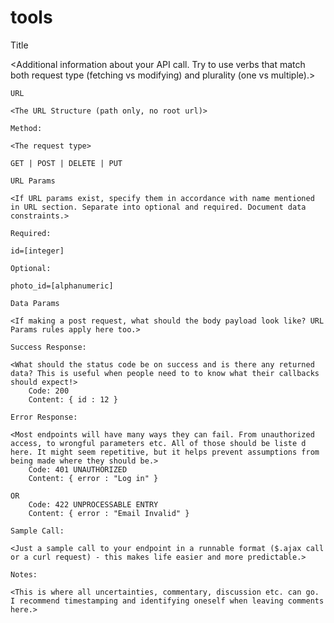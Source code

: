 # tools

Title

<Additional information about your API call. Try to use verbs that match both request type (fetching vs modifying) and plurality (one vs multiple).>

    URL

    <The URL Structure (path only, no root url)>

    Method:

    <The request type>

    GET | POST | DELETE | PUT

    URL Params

    <If URL params exist, specify them in accordance with name mentioned in URL section. Separate into optional and required. Document data constraints.>

    Required:

    id=[integer]

    Optional:

    photo_id=[alphanumeric]

    Data Params

    <If making a post request, what should the body payload look like? URL Params rules apply here too.>

    Success Response:

    <What should the status code be on success and is there any returned data? This is useful when people need to to know what their callbacks should expect!>
        Code: 200
        Content: { id : 12 }

    Error Response:

    <Most endpoints will have many ways they can fail. From unauthorized access, to wrongful parameters etc. All of those should be liste d here. It might seem repetitive, but it helps prevent assumptions from being made where they should be.>
        Code: 401 UNAUTHORIZED
        Content: { error : "Log in" }

    OR
        Code: 422 UNPROCESSABLE ENTRY
        Content: { error : "Email Invalid" }

    Sample Call:

    <Just a sample call to your endpoint in a runnable format ($.ajax call or a curl request) - this makes life easier and more predictable.>

    Notes:

    <This is where all uncertainties, commentary, discussion etc. can go. I recommend timestamping and identifying oneself when leaving comments here.>
